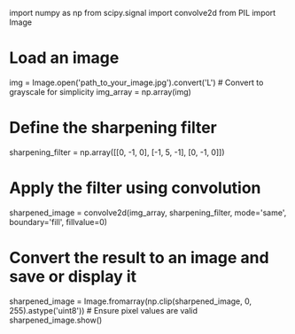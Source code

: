 import numpy as np
from scipy.signal import convolve2d
from PIL import Image

# Load an image
img = Image.open('path_to_your_image.jpg').convert('L')  # Convert to grayscale for simplicity
img_array = np.array(img)

# Define the sharpening filter
sharpening_filter = np.array([[0, -1, 0],
                              [-1, 5, -1],
                              [0, -1, 0]])

# Apply the filter using convolution
sharpened_image = convolve2d(img_array, sharpening_filter, mode='same', boundary='fill', fillvalue=0)

# Convert the result to an image and save or display it
sharpened_image = Image.fromarray(np.clip(sharpened_image, 0, 255).astype('uint8'))  # Ensure pixel values are valid
sharpened_image.show()
